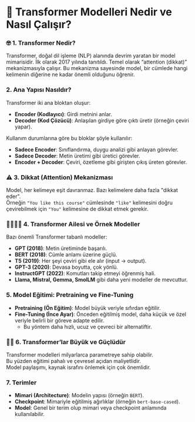 # 🚀 Transformer Modelleri Nedir ve Nasıl Çalışır?

### 🤓 1. Transformer Nedir?
Transformer, doğal dil işleme (NLP) alanında devrim yaratan bir model mimarisidir. İlk olarak 2017 yılında tanıtıldı. Temel olarak “attention (dikkat)” mekanizmasıyla çalışır. Bu mekanizma sayesinde model, bir cümlede hangi kelimenin diğerine ne kadar önemli olduğunu öğrenir.



### 2. Ana Yapısı Nasıldır?
Transformer iki ana bloktan oluşur:

- **Encoder (Kodlayıcı)**: Girdi metnini anlar.  
- **Decoder (Kod Çözücü)**: Anlaşılan girdiye göre çıktı üretir (örneğin çeviri yapar).

Kullanım durumlarına göre bu bloklar şöyle kullanılır:

- **Sadece Encoder**: Sınıflandırma, duygu analizi gibi anlayan görevler.
- **Sadece Decoder**: Metin üretimi gibi üretici görevler.
- **Encoder + Decoder**: Çeviri, özetleme gibi girişten çıkış üreten görevler.



### ⚠️ 3. Dikkat (Attention) Mekanizması
Model, her kelimeye eşit davranmaz. Bazı kelimelere daha fazla "dikkat eder".  
Örneğin `"You like this course"` cümlesinde `"like"` kelimesini doğru çevirebilmek için `"You"` kelimesine de dikkat etmek gerekir.



### 🧑‍🧑‍🧒‍🧒 4. Transformer Ailesi ve Örnek Modeller
Bazı önemli Transformer tabanlı modeller:

- **GPT (2018)**: Metin üretiminde başarılı.  
- **BERT (2018)**: Cümle anlamı üzerine güçlü.  
- **T5 (2019)**: Her şeyi çeviri gibi ele alır (input → output).  
- **GPT-3 (2020)**: Devasa boyutta, çok yönlü.  
- **InstructGPT (2022)**: Komutları takip etmeyi öğrenmiş hali.  
- **Llama, Mistral, Gemma, SmolLM** gibi daha yeni modeller de mevcuttur.


### 5. Model Eğitimi: Pretraining ve Fine-Tuning

- **Pretraining (Ön Eğitim)**: Model büyük veriyle sıfırdan eğitilir.
- **Fine-Tuning (İnce Ayar)**: Önceden eğitilmiş model, daha küçük ve özel veriyle belirli bir göreve adapte edilir.
  - Bu yöntem daha hızlı, ucuz ve çevreci bir alternatiftir.



### 💪🏻 6. Transformer’lar Büyük ve Güçlüdür
Transformer modelleri milyarlarca parametreye sahip olabilir.  
Bu yüzden eğitimi pahalı ve çevresel açıdan maliyetlidir.  
Model paylaşımı, kaynak israfını önlemek için çok önemlidir.



### 7. Terimler

- **Mimari (Architecture)**: Modelin yapısı (örneğin `BERT`).
- **Checkpoint**: Mimariyle eğitilmiş ağırlıklar (örneğin `bert-base-cased`).
- **Model**: Genel bir terim olup mimari veya checkpoint anlamında kullanılabilir.

